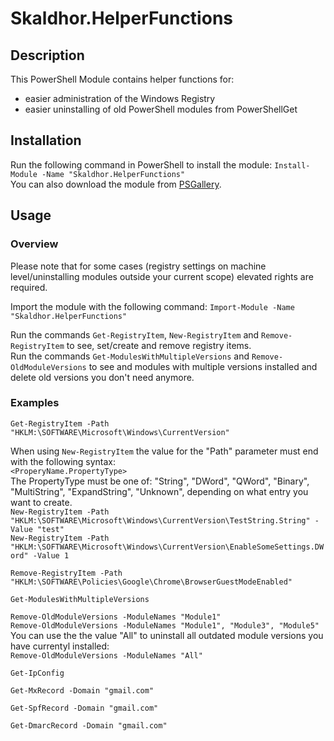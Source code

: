 # Skaldhor.HelperFunctions

## Description
This PowerShell Module contains helper functions for:
- easier administration of the Windows Registry
- easier uninstalling of old PowerShell modules from PowerShellGet

## Installation
Run the following command in PowerShell to install the module: `Install-Module -Name "Skaldhor.HelperFunctions"`\
You can also download the module from [PSGallery](https://www.powershellgallery.com/packages/Skaldhor.HelperFunctions).

## Usage
### Overview
Please note that for some cases (registry settings on machine level/uninstalling modules outside your current scope) elevated rights are required.

Import the module with the following command:
`Import-Module -Name "Skaldhor.HelperFunctions"`

Run the commands `Get-RegistryItem`, `New-RegistryItem` and `Remove-RegistryItem` to see, set/create and remove registry items.\
Run the commands `Get-ModulesWithMultipleVersions` and `Remove-OldModuleVersions` to see and modules with multiple versions installed and delete old versions you don't need anymore.

### Examples
`Get-RegistryItem -Path "HKLM:\SOFTWARE\Microsoft\Windows\CurrentVersion"`

When using `New-RegistryItem` the value for the "Path" parameter must end with the following syntax:\
`<ProperyName.PropertyType>`\
The PropertyType must be one of: "String", "DWord", "QWord", "Binary", "MultiString", "ExpandString", "Unknown", depending on what entry you want to create.\
`New-RegistryItem -Path "HKLM:\SOFTWARE\Microsoft\Windows\CurrentVersion\TestString.String" -Value "test"`\
`New-RegistryItem -Path "HKLM:\SOFTWARE\Microsoft\Windows\CurrentVersion\EnableSomeSettings.DWord" -Value 1`

`Remove-RegistryItem -Path "HKLM:\SOFTWARE\Policies\Google\Chrome\BrowserGuestModeEnabled"`

`Get-ModulesWithMultipleVersions`

`Remove-OldModuleVersions -ModuleNames "Module1"`\
`Remove-OldModuleVersions -ModuleNames "Module1", "Module3", "Module5"`\
You can use the the value "All" to uninstall all outdated module versions you have currentyl installed:\
`Remove-OldModuleVersions -ModuleNames "All"`

`Get-IpConfig`

`Get-MxRecord -Domain "gmail.com"`

`Get-SpfRecord -Domain "gmail.com"`

`Get-DmarcRecord -Domain "gmail.com"`
